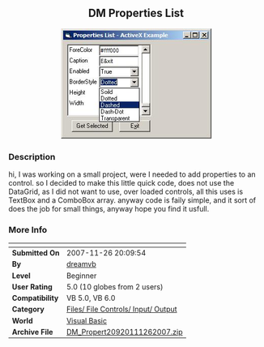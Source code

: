 ﻿<div align="center">

## DM Properties List

<img src="PIC2007112620306580.jpg">
</div>

### Description

hi, I was working on a small project, were I needed to add properties to an control. so I decided to make this little quick code, does not use the DataGrid, as I did not want to use, over loaded controls, all this uses is TextBox and a ComboBox array. anyway code is faily simple, and it sort of does the job for small things, anyway hope you find it usfull.
 
### More Info
 


<span>             |<span>
---                |---
**Submitted On**   |2007-11-26 20:09:54
**By**             |[dreamvb](https://github.com/Planet-Source-Code/PSCIndex/blob/master/ByAuthor/dreamvb.md)
**Level**          |Beginner
**User Rating**    |5.0 (10 globes from 2 users)
**Compatibility**  |VB 5\.0, VB 6\.0
**Category**       |[Files/ File Controls/ Input/ Output](https://github.com/Planet-Source-Code/PSCIndex/blob/master/ByCategory/files-file-controls-input-output__1-3.md)
**World**          |[Visual Basic](https://github.com/Planet-Source-Code/PSCIndex/blob/master/ByWorld/visual-basic.md)
**Archive File**   |[DM\_Propert20920111262007\.zip](https://github.com/Planet-Source-Code/dreamvb-dm-properties-list__1-69680/archive/master.zip)








